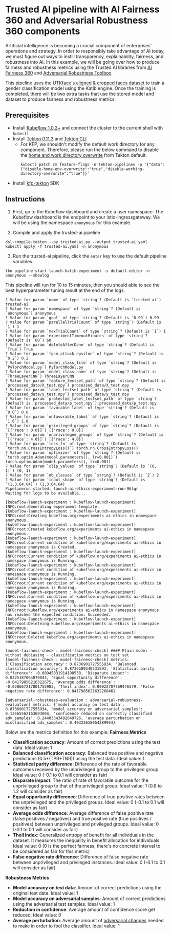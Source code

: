 # Trusted AI pipeline with AI Fairness 360 and Adversarial Robustness 360 components

Artificial intelligence is becoming a crucial component of enterprises’ operations and strategy. In order to responsibly take advantage of AI today, we must figure out ways to instill transparency, explainability, fairness, and robustness into AI. In this example, we will be going over how to produce fairness and robustness metrics using the Trusted AI libraries from [AI Fairness 360](https://github.com/IBM/AIF360) and [Adversarial Robustness Toolbox](https://github.com/IBM/adversarial-robustness-toolbox).

This pipeline uses the [UTKface's aligned & cropped faces dataset](https://susanqq.github.io/UTKFace/) to train a gender classification model using the Katib engine. Once the training is completed, there will be two extra tasks that use the stored model and dataset to produce fairness and robustness metrics.

## Prerequisites 
- Install [Kubeflow 1.0.2+](https://www.kubeflow.org/docs/started/getting-started/) and connect the cluster to the current shell with `kubectl`
- Install [Tekton 0.11.3](https://github.com/tektoncd/pipeline/releases/tag/v0.11.3) and [Tekton CLI](https://github.com/tektoncd/cli)
    - For KFP, we shouldn't modify the default work directory for any component. Therefore, please run the below command to disable the [home and work directory overwrite](https://github.com/tektoncd/pipeline/blob/master/docs/install.md#customizing-the-pipelines-controller-behavior) from Tekton default.
        ```shell
        kubectl patch cm feature-flags -n tekton-pipelines -p '{"data":{"disable-home-env-overwrite":"true","disable-working-directory-overwrite":"true"}}'
        ```
- Install [kfp-tekton](/sdk/README.md#steps) SDK

## Instructions

1. First, go to the Kubeflow dashboard and create a user namespace. The Kubeflow dashboard is the endpoint to your istio-ingressgateway. We will be using the namespace `anonymous` for this example.

2. Compile and apply the trusted-ai pipeline
```shell
dsl-compile-tekton --py trusted-ai.py --output trusted-ai.yaml
kubectl apply -f trusted-ai.yaml -n anonymous
```

3. Run the trusted-ai pipeline, click the `enter` key to use the default pipeline variables.
```shell
tkn pipeline start launch-katib-experiment -s default-editor -n anonymous --showlog
```

This pipeline will run for 10 to 15 minutes, then you should able to see the best hyperparameter tuning result at the end of the logs.
```
? Value for param `name` of type `string`? (Default is `trusted-ai`) trusted-ai
? Value for param `namespace` of type `string`? (Default is `anonymous`) anonymous
? Value for param `goal` of type `string`? (Default is `0.99`) 0.99
? Value for param `parallelTrialCount` of type `string`? (Default is `1`) 1
? Value for param `maxTrialCount` of type `string`? (Default is `1`) 1
? Value for param `experimentTimeoutMinutes` of type `string`? (Default is `60`) 60
? Value for param `deleteAfterDone` of type `string`? (Default is `True`) True
? Value for param `fgsm_attack_epsilon` of type `string`? (Default is `0.2`) 0.2
? Value for param `model_class_file` of type `string`? (Default is `PyTorchModel.py`) PyTorchModel.py
? Value for param `model_class_name` of type `string`? (Default is `ThreeLayerCNN`) ThreeLayerCNN
? Value for param `feature_testset_path` of type `string`? (Default is `processed_data/X_test.npy`) processed_data/X_test.npy
? Value for param `label_testset_path` of type `string`? (Default is `processed_data/y_test.npy`) processed_data/y_test.npy
? Value for param `protected_label_testset_path` of type `string`? (Default is `processed_data/p_test.npy`) processed_data/p_test.npy
? Value for param `favorable_label` of type `string`? (Default is `0.0`) 0.0
? Value for param `unfavorable_label` of type `string`? (Default is `1.0`) 1.0
? Value for param `privileged_groups` of type `string`? (Default is `[{'race': 0.0}]`) [{'race': 0.0}]
? Value for param `unprivileged_groups` of type `string`? (Default is `[{'race': 4.0}]`) [{'race': 4.0}]
? Value for param `loss_fn` of type `string`? (Default is `torch.nn.CrossEntropyLoss()`) torch.nn.CrossEntropyLoss()
? Value for param `optimizer` of type `string`? (Default is `torch.optim.Adam(model.parameters(), lr=0.001)`) torch.optim.Adam(model.parameters(), lr=0.001)
? Value for param `clip_values` of type `string`? (Default is `(0, 1)`) (0, 1)
? Value for param `nb_classes` of type `string`? (Default is `2`) 2
? Value for param `input_shape` of type `string`? (Default is `(1,3,64,64)`) (1,3,64,64)
Pipelinerun started: launch-ai-ethics-experiment-run-96lqr
Waiting for logs to be available...

[kubeflow-launch-experiment : kubeflow-launch-experiment] INFO:root:Generating experiment template.
[kubeflow-launch-experiment : kubeflow-launch-experiment] INFO:root:Creating kubeflow.org/experiments ai-ethics in namespace anonymous.
[kubeflow-launch-experiment : kubeflow-launch-experiment] INFO:root:Created kubeflow.org/experiments ai-ethics in namespace anonymous.
[kubeflow-launch-experiment : kubeflow-launch-experiment] INFO:root:Current condition of kubeflow.org/experiments ai-ethics in namespace anonymous is Created.
[kubeflow-launch-experiment : kubeflow-launch-experiment] INFO:root:Current condition of kubeflow.org/experiments ai-ethics in namespace anonymous is Running.
[kubeflow-launch-experiment : kubeflow-launch-experiment] INFO:root:Current condition of kubeflow.org/experiments ai-ethics in namespace anonymous is Running.
[kubeflow-launch-experiment : kubeflow-launch-experiment] INFO:root:Current condition of kubeflow.org/experiments ai-ethics in namespace anonymous is Running.
[kubeflow-launch-experiment : kubeflow-launch-experiment] INFO:root:Current condition of kubeflow.org/experiments ai-ethics in namespace anonymous is Running.
[kubeflow-launch-experiment : kubeflow-launch-experiment] INFO:root:kubeflow.org/experiments ai-ethics in namespace anonymous has reached the expected condition: Succeeded.
[kubeflow-launch-experiment : kubeflow-launch-experiment] INFO:root:Deleteing kubeflow.org/experiments ai-ethics in namespace anonymous.
[kubeflow-launch-experiment : kubeflow-launch-experiment] INFO:root:Deleted kubeflow.org/experiments ai-ethics in namespace anonymous.

[model-fairness-check : model-fairness-check] #### Plain model - without debiasing - classification metrics on test set
[model-fairness-check : model-fairness-check] metrics:  {'Classification accuracy': 0.8736901727555934, 'Balanced classification accuracy': 0.8736589340231593, 'Statistical parity difference': -0.08945831914198538, 'Disparate impact': 0.8325187064870843, 'Equal opportunity difference': -0.04179856216322675, 'Average odds difference': -0.028667217801755983, 'Theil index': 0.09022707769476579, 'False negative rate difference': 0.041798562163226846}

[adversarial-robustness-evaluation : adversarial-robustness-evaluation] metrics: {'model accuracy on test data': 0.8736901727555934, 'model accuracy on adversarial samples': 0.13565562163693004, 'confidence reduced on correctly classified adv_samples': 0.24403343492049726, 'average perturbation on misclassified adv_samples': 0.40323618054389954}
```

Below are the metrics definition for this example:
**Fairness Metrics**
- **Classification accuracy**: Amount of correct predictions using the test data. Ideal value: 1
- **Balanced classification accuracy**: Balanced true positive and negative predictions (0.5*(TPR+TNR)) using the test data. Ideal value: 1
- **Statistical parity difference**: Difference of the rate of favorable outcomes received by the unprivileged group to the privileged group. Ideal value: 0 (-0.1 to 0.1 will consider as fair)
- **Disparate impact**: The ratio of rate of favorable outcome for the unprivileged group to that of the privileged group. Ideal value: 1 (0.8 to 1.2 will consider as fair)
- **Equal opportunity difference**: Difference of true positive rates between the unprivileged and the privileged groups. Ideal value: 0 (-0.1 to 0.1 will consider as fair)
- **Average odds difference**: Average difference of false positive rate (false positives / negatives) and true positive rate (true positives / positives) between unprivileged and privileged groups. Ideal value: 0 (-0.1 to 0.1 will consider as fair)
- **Theil index**: Generalized entropy of benefit for all individuals in the dataset. It measures the inequality in benefit allocation for individuals. Ideal value: 0 (0 is the perfect fairness, there's no concrete interval to be considered as fair for this metric)
- **False negative rate difference**: Difference of false negative rate between unprivileged and privileged instances. Ideal value: 0 (-0.1 to 0.1 will consider as fair)

**Robustness Metrics**
- **Model accuracy on test data**: Amount of correct predictions using the original test data. Ideal value: 1
- **Model accuracy on adversarial samples**: Amount of correct predictions using the adversarial test samples. Ideal value: 1
- **Reduction in confidence**: Average amount of confidence score get reduced. Ideal value: 0
- **Average perturbation**: Average amount of [adversarial changes](https://en.wikipedia.org/wiki/Perturbation_theory) needed to make in order to fool the classifier. Ideal value: 1
